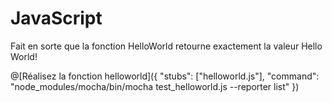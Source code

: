 # JavaScript

Fait en sorte que la fonction HelloWorld retourne exactement la valeur Hello World!

@[Réalisez la fonction helloworld]({ "stubs": ["helloworld.js"], "command": "node_modules/mocha/bin/mocha test_helloworld.js --reporter list" })

